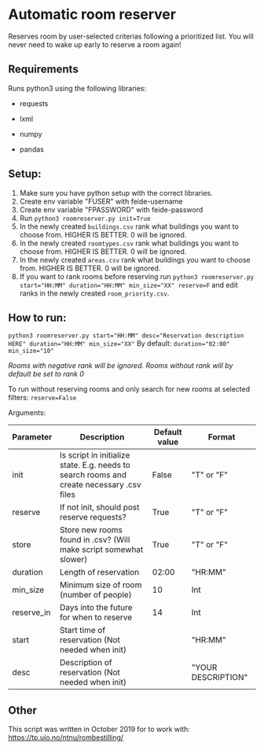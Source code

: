 # Automatic room reserver
Reserves room by user-selected criterias following a prioritized list. You will never need to wake up early to reserve a room again! 

## Requirements
Runs python3 using the following libraries:

- requests

- lxml

- numpy

- pandas

## Setup:
1. Make sure you have python setup with the correct libraries.
1. Create env variable "FUSER" with feide-username
2.  Create env variable "FPASSWORD" with feide-password
3.  Run `python3 roomreserver.py init=True`
4. In the newly created `buildings.csv` rank what buildings you want to choose from. HIGHER IS BETTER.  0 will be ignored. 
5. In the newly created `roomtypes.csv` rank what buildings you want to choose from. HIGHER IS BETTER.  0 will be ignored. 
6. In the newly created `areas.csv` rank what buildings you want to choose from. HIGHER IS BETTER.  0 will be ignored. 
7. If you want to rank rooms before reserving run `python3 roomreserver.py start="HH:MM" duration="HH:MM" min_size="XX" reserve=F` and edit ranks in the newly created `room_priority.csv`. 
## How to run:
`python3 roomreserver.py start="HH:MM" desc="Reservation description HERE" duration="HH:MM" min_size="XX"`
By default:
`duration="02:00" min_size="10"`

*Rooms with negative rank will be ignored. Rooms without rank will by default be set to rank 0*  


To run without reserving rooms and only search for new rooms at selected filters:
`reserve=False`

Arguments: 

| Parameter  | Description                                                                               | Default value | Format             |
|------------|-------------------------------------------------------------------------------------------|---------------|--------------------|
| init       | Is script in initialize state. E.g. needs to search rooms and create necessary .csv files | False         | "T" or "F"     |
| reserve    | If not init, should post reserve requests?                                                | True          | "T" or "F"      |
| store      | Store new rooms found in .csv?  (Will make script somewhat slower)                        | True          | "T" or "F"      |
| duration   | Length of reservation                                                                     | 02:00         | "HR:MM"              |
| min_size   | Minimum size of room (number of people)                                                   | 10            | Int                 |
| reserve_in | Days into the future for when to reserve                                                  | 14            | Int                 |
| start      | Start time of reservation (Not needed when init)                                          |               | "HR:MM"              |
| desc       | Description of reservation (Not needed when init)                                         |               | "YOUR DESCRIPTION" |

## Other 
This script was written in October 2019 for to work with:  https://tp.uio.no/ntnu/rombestilling/


